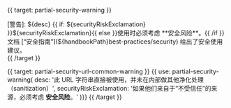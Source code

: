 {{ target: partial-security-warning }}
<div class="doc-partial-security-warning">
<span class="warning-title">[警告]:</span> ${desc} {{ if: ${securityRiskExclamation} }}${securityRiskExclamation}{{ else }}使用时必须考虑 **安全风险**。{{ /if }}文档 [“安全指南”](${handbookPath}best-practices/security) 给出了安全使用建议。
</div>
{{ /target }}

{{ target: partial-security-url-common-warning }}
{{ use: partial-security-warning(
    desc: '此 URL 字符串直接被使用，并未在内部做其他净化处理（sanitization）',
    securityRiskExclamation: '如果他们来自于“不受信任”的来源，必须考虑 **安全风险**。'
)}}
{{ /target }}
